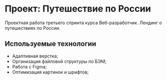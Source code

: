 # Проект: Путешествие по России

Проектная работа третьего спринта курса Веб-разработчик.
Лендинг о путешествиях по России.

## Используемые технологии
* Адаптивная верстка;
* Организация файловой структуры по БЭМ;
* Работа с Figma;
* Оптимизация картинок и шрифтов;
